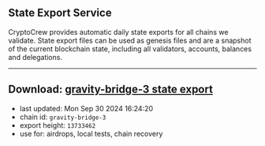 ## State Export Service
CryptoCrew provides automatic daily state exports for all chains we validate. State export files can be used as genesis files and are a snapshot of the current blockchain state, including all validators, accounts, balances and delegations.

---
**Download: [gravity-bridge-3 state export](https://dl-eu2.ccvalidators.com/SERVICE/gravitybridge/gravity-bridge-3_export_13733462.json)**
---

- last updated: Mon Sep 30 2024 16:24:20
- chain id: `gravity-bridge-3`
- export height: `13733462`
- use for: airdrops, local tests, chain recovery
